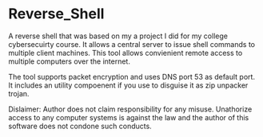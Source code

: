 # Reverse_Shell
A reverse shell that was based on my a project I did for my college cybersecuirty course.
It allows a central server to issue shell commands to multiple client machines.
This tool allows convienient remote access to multiple computers over the internet.

The tool supports packet encryption and uses DNS port 53 as default port. It includes an utility compoenent if you use to disguise it as zip unpacker trojan. 

Dislaimer: Author does not claim responsibility for any misuse. Unathorize access to any computer systems is against the law and the author of this software does not condone such conducts. 
